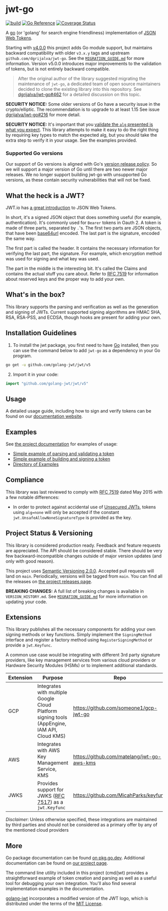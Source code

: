 # jwt-go

[![build](https://github.com/golang-jwt/jwt/actions/workflows/build.yml/badge.svg)](https://github.com/golang-jwt/jwt/actions/workflows/build.yml)
[![Go
Reference](https://pkg.go.dev/badge/github.com/golang-jwt/jwt/v5.svg)](https://pkg.go.dev/github.com/golang-jwt/jwt/v5)
[![Coverage Status](https://coveralls.io/repos/github/golang-jwt/jwt/badge.svg?branch=main)](https://coveralls.io/github/golang-jwt/jwt?branch=main)

A [go](http://www.golang.org) (or 'golang' for search engine friendliness)
implementation of [JSON Web
Tokens](https://datatracker.ietf.org/doc/html/rfc7519).

Starting with [v4.0.0](https://github.com/golang-jwt/jwt/releases/tag/v4.0.0)
this project adds Go module support, but maintains backward compatibility with
older `v3.x.y` tags and upstream `github.com/dgrijalva/jwt-go`. See the
[`MIGRATION_GUIDE.md`](./MIGRATION_GUIDE.md) for more information. Version
v5.0.0 introduces major improvements to the validation of tokens, but is not
entirely backward compatible. 

> After the original author of the library suggested migrating the maintenance
> of `jwt-go`, a dedicated team of open source maintainers decided to clone the
> existing library into this repository. See
> [dgrijalva/jwt-go#462](https://github.com/dgrijalva/jwt-go/issues/462) for a
> detailed discussion on this topic.


**SECURITY NOTICE:** Some older versions of Go have a security issue in the
crypto/elliptic. The recommendation is to upgrade to at least 1.15 See issue
[dgrijalva/jwt-go#216](https://github.com/dgrijalva/jwt-go/issues/216) for more
detail.

**SECURITY NOTICE:** It's important that you [validate the `alg` presented is
what you
expect](https://auth0.com/blog/critical-vulnerabilities-in-json-web-token-libraries/).
This library attempts to make it easy to do the right thing by requiring key
types to match the expected alg, but you should take the extra step to verify it in
your usage.  See the examples provided.

### Supported Go versions

Our support of Go versions is aligned with Go's [version release
policy](https://golang.org/doc/devel/release#policy). So we will support a major
version of Go until there are two newer major releases. We no longer support
building jwt-go with unsupported Go versions, as these contain security
vulnerabilities that will not be fixed.

## What the heck is a JWT?

JWT.io has [a great introduction](https://jwt.io/introduction) to JSON Web
Tokens.

In short, it's a signed JSON object that does something useful (for example,
authentication).  It's commonly used for `Bearer` tokens in Oauth 2.  A token is
made of three parts, separated by `.`'s.  The first two parts are JSON objects,
that have been [base64url](https://datatracker.ietf.org/doc/html/rfc4648)
encoded.  The last part is the signature, encoded the same way.

The first part is called the header.  It contains the necessary information for
verifying the last part, the signature.  For example, which encryption method
was used for signing and what key was used.

The part in the middle is the interesting bit.  It's called the Claims and
contains the actual stuff you care about.  Refer to [RFC
7519](https://datatracker.ietf.org/doc/html/rfc7519) for information about
reserved keys and the proper way to add your own.

## What's in the box?

This library supports the parsing and verification as well as the generation and
signing of JWTs.  Current supported signing algorithms are HMAC SHA, RSA,
RSA-PSS, and ECDSA, though hooks are present for adding your own.

## Installation Guidelines

1. To install the jwt package, you first need to have
   [Go](https://go.dev/doc/install) installed, then you can use the command
   below to add `jwt-go` as a dependency in your Go program.

```sh
go get -u github.com/golang-jwt/jwt/v5
```

2. Import it in your code:

```go
import "github.com/golang-jwt/jwt/v5"
```

## Usage

A detailed usage guide, including how to sign and verify tokens can be found on
our [documentation website](https://golang-jwt.github.io/jwt/usage/create/).

## Examples

See [the project documentation](https://pkg.go.dev/github.com/golang-jwt/jwt/v5)
for examples of usage:

* [Simple example of parsing and validating a
  token](https://pkg.go.dev/github.com/golang-jwt/jwt/v5#example-Parse-Hmac)
* [Simple example of building and signing a
  token](https://pkg.go.dev/github.com/golang-jwt/jwt/v5#example-New-Hmac)
* [Directory of
  Examples](https://pkg.go.dev/github.com/golang-jwt/jwt/v5#pkg-examples)

## Compliance

This library was last reviewed to comply with [RFC
7519](https://datatracker.ietf.org/doc/html/rfc7519) dated May 2015 with a few
notable differences:

* In order to protect against accidental use of [Unsecured
  JWTs](https://datatracker.ietf.org/doc/html/rfc7519#section-6), tokens using
  `alg=none` will only be accepted if the constant
  `jwt.UnsafeAllowNoneSignatureType` is provided as the key.

## Project Status & Versioning

This library is considered production ready.  Feedback and feature requests are
appreciated.  The API should be considered stable.  There should be very few
backward-incompatible changes outside of major version updates (and only with
good reason).

This project uses [Semantic Versioning 2.0.0](http://semver.org).  Accepted pull
requests will land on `main`.  Periodically, versions will be tagged from
`main`.  You can find all the releases on [the project releases
page](https://github.com/golang-jwt/jwt/releases).

**BREAKING CHANGES:** A full list of breaking changes is available in
`VERSION_HISTORY.md`.  See [`MIGRATION_GUIDE.md`](./MIGRATION_GUIDE.md) for more information on updating
your code.

## Extensions

This library publishes all the necessary components for adding your own signing
methods or key functions.  Simply implement the `SigningMethod` interface and
register a factory method using `RegisterSigningMethod` or provide a
`jwt.Keyfunc`.

A common use case would be integrating with different 3rd party signature
providers, like key management services from various cloud providers or Hardware
Security Modules (HSMs) or to implement additional standards.

| Extension | Purpose                                                                                                  | Repo                                       |
| --------- | -------------------------------------------------------------------------------------------------------- | ------------------------------------------ |
| GCP       | Integrates with multiple Google Cloud Platform signing tools (AppEngine, IAM API, Cloud KMS)             | https://github.com/someone1/gcp-jwt-go     |
| AWS       | Integrates with AWS Key Management Service, KMS                                                          | https://github.com/matelang/jwt-go-aws-kms |
| JWKS      | Provides support for JWKS ([RFC 7517](https://datatracker.ietf.org/doc/html/rfc7517)) as a `jwt.Keyfunc` | https://github.com/MicahParks/keyfunc      |

*Disclaimer*: Unless otherwise specified, these integrations are maintained by
third parties and should not be considered as a primary offer by any of the
mentioned cloud providers

## More

Go package documentation can be found [on
pkg.go.dev](https://pkg.go.dev/github.com/golang-jwt/jwt/v5). Additional
documentation can be found on [our project
page](https://golang-jwt.github.io/jwt/).

The command line utility included in this project (cmd/jwt) provides a
straightforward example of token creation and parsing as well as a useful tool
for debugging your own integration. You'll also find several implementation
examples in the documentation.

[golang-jwt](https://github.com/orgs/golang-jwt) incorporates a modified version
of the JWT logo, which is distributed under the terms of the [MIT
License](https://github.com/jsonwebtoken/jsonwebtoken.github.io/blob/master/LICENSE.txt).
